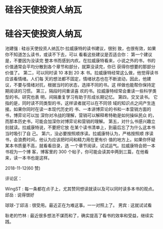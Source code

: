 # 硅谷天使投资人纳瓦

# 硅谷天使投资人纳瓦

池建强 : 硅谷天使投资人纳瓦尔·拉威康特的读书建议，很别 致，也很有效，如果你不知道怎么读书，或读不下去，可以 看看这些建议是否适合你： 第一个建议是，不要因为没读完 整本书而感到内疚。在拉威康特看来，小说之外的书，书的 价值通常会平均分散到各个章节和部分，就算没读完，你已 获得你想要的那部分价值了。 第二，可以同时读 10 本到 20 本 书。拉威康特经常这么做，他觉得读书应该看情绪。人们每 天的想法都不固定，情绪状态也在不断波动，因此，他建 议，不要与情绪对抗，根据当时的状态，选择不同的书。这 样做也能帮你保持定期阅读的习惯。 第三，隔段时间重读喜 欢的书。拉威康特经常会重读一些科学类型的书。研究也表 明，间隔重复学习有助于形成长期记忆。 第四，交叉读书。 它指的是，同时读不同类型的书，这样读者就可以在不同领 域的知识点之间产生连接。如果你同时在读一本现代历史的 书、一本讲博弈论的书和一本营销方面的书，博弈论可以加 深你对冷战的理解，营销可以解释希特勒是如何操纵民众 的，而那本历史书，可能会加深你对博弈论和营销的理解。 第五，对什么书感兴趣立刻就读。拉威康特说，不要把它放 在某个读书清单上，到最后忘了为什么这本书当时吸引了自 己。 第六，没必要按照顺序读。拉威康特认为，严格按照顺 序读书，会浪费时间，他认为应该把时间和精力用在更有价 值的地方上。如果你怀疑某本书质量不高，就看看目录，选 一个章节阅读，试试运气。拉威康特会把一本书视为一个博 客，博客里的 300 个帖子，你可能会读其中两到三篇，在他看 来，读一本书也是这样。

2018-11-12(60 赞)

评论区：

WingST : 每一条都在点子上，尤其赞同想读就读以及可以同时读多本书的观点。 邱岳 : 说得很好

球球-丁邱洁 : 很受用。最近正在为难这事。一一对照上了。 男宾 : 这就试试看

耿老的竹林 : 最近很多想法不谋而和了，确实提高了看书的效率和受益，继续实践。